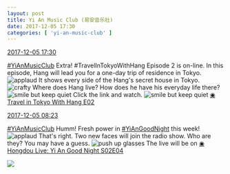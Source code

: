 ```yaml
---
layout: post
title: Yi An Music Club (易安音乐社)
date: 2017-12-05 17:30
categories: [ 'yi-an-music-club' ]
---
```


<div class="weibo-info">
  <a href="https://weibo.com/6094546964/Fyg3r7kBx">2017-12-05 17:30</a>
</div>

[#YiAnMusicClub](https://weibo.com/p/100808beae2e3e05b17b64f63ebedca39f19b2/super_index) Extra! #TravelInTokyoWithHang Episode 2 is on-line. In this episode, Hang will lead you for a one-day trip of residence in Tokyo. ![applaud](https://img.t.sinajs.cn/t4/appstyle/expression/ext/normal/36/gza_org.gif) It shows every side of the Hang's secret house in Tokyo. ![crafty](http://img.t.sinajs.cn/t4/appstyle/expression/ext/normal/6d/yx_org.gif) Where does Hang live? How does he have his everyday life there? ![smile but keep quiet](http://img.t.sinajs.cn/t4/appstyle/expression/ext/normal/3a/moren_xiaoerbuyu_org.png) Click the link and watch. ![smile but keep quiet](http://img.t.sinajs.cn/t4/appstyle/expression/ext/normal/3a/moren_xiaoerbuyu_org.png) [◉ Travel in Tokyo With Hang E02](https://www.bilibili.com/video/av16968095/)

<!-- more -->

<div class="weibo-info">
  <a href="https://weibo.com/6094546964/FyctMmEMF">2017-12-05 08:23</a>
</div>

[#YiAnMusicClub](https://weibo.com/p/100808beae2e3e05b17b64f63ebedca39f19b2/super_index) Humm! Fresh power in [#YiAnGoodNight](https://weibo.com/p/10080892b104a59bff303ca883e7931b5b916e/super_index) this week! ![applaud](https://img.t.sinajs.cn/t4/appstyle/expression/ext/normal/36/gza_org.gif) That's right. Two new faces will join the radio show. Who are they? You may have a guess. ![push up glasses](http://img.t.sinajs.cn/t4/appstyle/expression/ext/normal/fc/moren_bbjdnew_org.png) The live will be on [◉ Hongdou Live: Yi An Good Night S02E04](http://www.hongdoufm.com/room/1074420686799241234)

<a href="https://wx2.sinaimg.cn/mw690/006Es64Aly1fm5l0ko6mxj30qo1bfn5k.jpg">
  <img class="weibo-pic-preview" src="https://wx2.sinaimg.cn/orj360/006Es64Aly1fm5l0ko6mxj30qo1bfn5k.jpg" />
</a>
